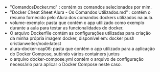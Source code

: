 * "ComandosDocker.md" : contém os comandos selecionados por mim.
* "Docker Cheat Sheet Alura - Os Comandos Utilizados.md" : contém o resumo fornecido pelo Alura dos comandos dockers utilizados na aula.
* volume-exemplo: pasta que contém o app utilizado como exemplo durante a aula para testar as funcionalidades do docker.
 * O arquivo Dockerfile contém as configurações utilizadas para criação da minha própria imagem docker, disponível em: docker push cristianwelter/node:latest
* alura-docker-cap06: pasta que contém o app utilizado para a aplicação do Docker Compose, subindo vários containers juntos
 * o arquivo docker-compose.yml contém o arquivo de configuração necessário para aplicar o Docker Compose neste caso.
